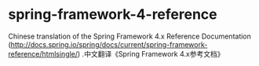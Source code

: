 spring-framework-4-reference
============================

Chinese translation of the Spring Framework 4.x Reference Documentation (http://docs.spring.io/spring/docs/current/spring-framework-reference/htmlsingle/) .中文翻译《Spring Framework 4.x参考文档》 
